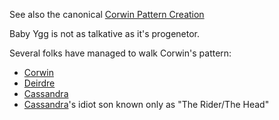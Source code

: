 See also the canonical [Corwin Pattern Creation](CorwinPatternCreation)

Baby Ygg is not as talkative as it's progenetor.

Several folks have managed to walk Corwin's pattern:

 + [Corwin](CorwinOfOberon)
 + [Deirdre](DeirdreOfOberon)
 + [Cassandra](CassandraOfCorwin)
 + [Cassandra](CassandraOfCorwin)'s idiot son known only as "The Rider/The Head"
